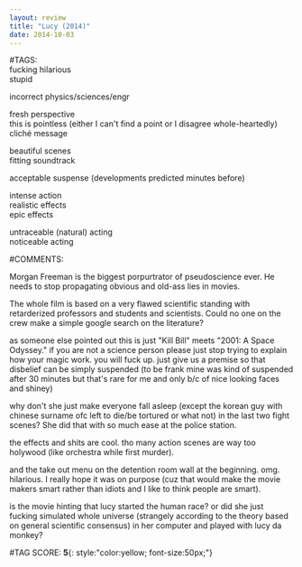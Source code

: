 ```yaml
---  
layout: review  
title: "Lucy (2014)"  
date: 2014-10-03  
---  
```

  
#TAGS:  
fucking hilarious  
stupid  
  
incorrect physics/sciences/engr  
  
fresh perspective  
this is pointless (either I can't find a point or I disagree whole-heartedly)  
cliché message  
  
beautiful scenes  
fitting soundtrack  
  
acceptable suspense (developments predicted minutes before)  
  
intense action  
realistic effects  
epic effects  
  
untraceable (natural) acting  
noticeable acting  
  
#COMMENTS:  
  
Morgan Freeman is the biggest porpurtrator of pseudoscience ever. He needs to stop propagating obvious and old-ass lies in movies.  
  
The whole film is based on a very flawed scientific standing with retarderized professors and students and scientists. Could no one on the crew make a simple google search on the literature?  
  
as someone else pointed out this is just "Kill Bill" meets "2001: A Space Odyssey." if you are not a science person please just stop trying to explain how your magic work. you will fuck up. just give us a premise so that disbelief can be simply suspended (to be frank mine was kind of suspended after 30 minutes but that's rare for me and only b/c of nice looking faces and shiney)  
  
why don't she just make everyone fall asleep (except the korean guy with chinese surname ofc left to die/be tortured or what not) in the last two fight scenes? She did that with so much ease at the police station.  
  
the effects and shits are cool. tho many action scenes are way too holywood (like orchestra while first murder).  
  
and the take out menu on the detention room wall at the beginning. omg. hilarious. I really hope it was on purpose (cuz that would make the movie makers smart rather than idiots and I like to think people are smart).  
  
is the movie hinting that lucy started the human race? or did she just fucking simulated whole universe (strangely according to the theory based on general scientific consensus) in her computer and played with lucy da monkey?  
  
  
  
  
  
#TAG SCORE: **5**{: style:"color:yellow; font-size:50px;"}  
